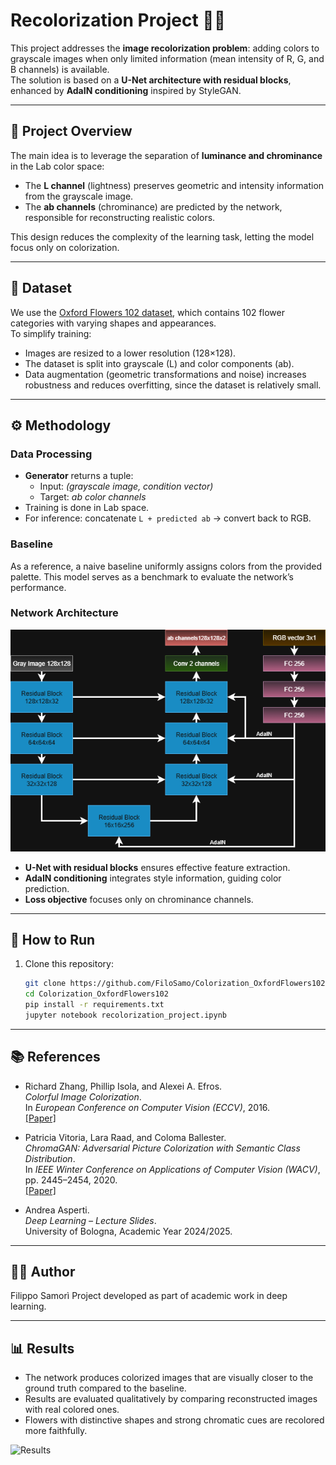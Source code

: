 # Recolorization Project 🌸🎨

This project addresses the **image recolorization problem**: adding colors to grayscale images when only limited information (mean intensity of R, G, and B channels) is available.  
The solution is based on a **U-Net architecture with residual blocks**, enhanced by **AdaIN conditioning** inspired by StyleGAN.

---

## 📝 Project Overview
The main idea is to leverage the separation of **luminance and chrominance** in the Lab color space:
- The **L channel** (lightness) preserves geometric and intensity information from the grayscale image.
- The **ab channels** (chrominance) are predicted by the network, responsible for reconstructing realistic colors.

This design reduces the complexity of the learning task, letting the model focus only on colorization.

---

## 📂 Dataset
We use the [Oxford Flowers 102 dataset](https://www.robots.ox.ac.uk/~vgg/data/flowers/102/), which contains 102 flower categories with varying shapes and appearances.  
To simplify training:
- Images are resized to a lower resolution (128×128).  
- The dataset is split into grayscale (L) and color components (ab).  
- Data augmentation (geometric transformations and noise) increases robustness and reduces overfitting, since the dataset is relatively small.

---

## ⚙️ Methodology

### Data Processing
- **Generator** returns a tuple:  
  - Input: *(grayscale image, condition vector)*  
  - Target: *ab color channels*  
- Training is done in Lab space.  
- For inference: concatenate `L + predicted ab` → convert back to RGB.  

### Baseline
As a reference, a naive baseline uniformly assigns colors from the provided palette. This model serves as a benchmark to evaluate the network’s performance.

### Network Architecture

![Architecture](Architecture.png)

- **U-Net with residual blocks** ensures effective feature extraction.  
- **AdaIN conditioning** integrates style information, guiding color prediction.  
- **Loss objective** focuses only on chrominance channels.  

---

## 🚀 How to Run
1. Clone this repository:
   ```bash
   git clone https://github.com/FiloSamo/Colorization_OxfordFlowers102.git
   cd Colorization_OxfordFlowers102
   pip install -r requirements.txt
   jupyter notebook recolorization_project.ipynb
---

## 📚 References

- Richard Zhang, Phillip Isola, and Alexei A. Efros.  
  *Colorful Image Colorization*.  
  In *European Conference on Computer Vision (ECCV)*, 2016.  
  [[Paper]](https://arxiv.org/abs/1603.08511)

- Patricia Vitoria, Lara Raad, and Coloma Ballester.  
  *ChromaGAN: Adversarial Picture Colorization with Semantic Class Distribution*.  
  In *IEEE Winter Conference on Applications of Computer Vision (WACV)*, pp. 2445–2454, 2020.  
  [[Paper]](https://arxiv.org/abs/1907.09837)

- Andrea Asperti.  
  *Deep Learning – Lecture Slides*.  
  University of Bologna, Academic Year 2024/2025.

---

## 🧑‍💻 Author

Filippo Samorì
Project developed as part of academic work in deep learning.

---

## 📊 Results
- The network produces colorized images that are visually closer to the ground truth compared to the baseline.  
- Results are evaluated qualitatively by comparing reconstructed images with real colored ones.  
- Flowers with distinctive shapes and strong chromatic cues are recolored more faithfully.  

![Results](results.png)
